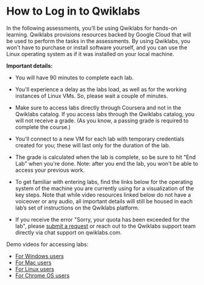 # How to Log in to Qwiklabs

In the following assessments, you’ll be using Qwiklabs for hands-on learning. Qwiklabs provisions resources backed by Google Cloud that will be used to perform the tasks in the assessments. By using Qwiklabs, you won't have to purchase or install software yourself, and you can use the Linux operating system as if it was installed on your local machine.

**Important details:**

* You will have 90 minutes to complete each lab.

* You'll experience a delay as the labs load, as well as for the working instances of Linux VMs. So, please wait a couple of minutes.

* Make sure to access labs directly through Coursera and not in the Qwiklabs catalog. If you access labs through the Qwiklabs catalog, you will not receive a grade. (As you know, a passing grade is required to complete the course.)

* You'll connect to a new VM for each lab with temporary credentials created for you; these will last only for the duration of the lab.

* The grade is calculated when the lab is complete, so be sure to hit "End Lab" when you're done. Note: after you end the lab, you won't be able to access your previous work.

* To get familiar with entering labs, find the links below for the operating system of the machine you are currently using for a visualization of the key steps. Note that while video resources linked below do not have a voiceover or any audio, all important details will still be housed in each lab’s set of instructions on the Qwiklabs platform.

* If you receive the error "Sorry, your quota has been exceeded for the lab", please [submit a request](https://qwiklab.zendesk.com/hc/en-us/requests/new) or reach out to the Qwiklabs support team directly via chat support on qwiklabs.com. 


Demo videos for accessing labs:

* [For Windows users](https://www.youtube.com/watch?v=Al1opDxb3ok)
* [For Mac users](https://www.youtube.com/watch?v=76VlwjMYIxg)
* [For Linux users](https://www.youtube.com/watch?v=YtrO8nW0ugM)
* [For Chrome OS users](https://youtu.be/HklttPmGGKc)
